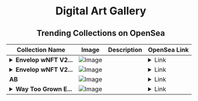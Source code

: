 <div align="center">

# Digital Art Gallery

## Trending Collections on OpenSea

| Collection Name                       | Image                                                                                     | Description                       | OpenSea Link                                                                                          |
|---------------------------------------|-------------------------------------------------------------------------------------------|-----------------------------------|--------------------------------------------------------------------------------------------------------|
| **<details><summary>Envelop wNFT V2...</summary>Envelop wNFT V2 Index</details>** | ![Image](https://raw.seadn.io/files/7f2687508697fa42efbe242bd934c909.svg?w=200&auto=format) |  | <details><summary>Link</summary>[Envelop wNFT V2 Index](https://opensea.io/collection/envelop-wnft-v2-index-65)</details> |
| **<details><summary>Envelop wNFT V2...</summary>Envelop wNFT V2 Index</details>** | ![Image](https://raw.seadn.io/files/0305462d64c4f5d06381ac098257b055.svg?w=200&auto=format) |  | <details><summary>Link</summary>[Envelop wNFT V2 Index](https://opensea.io/collection/envelop-wnft-v2-index-64)</details> |
| **AB** | ![Image](https://i.seadn.io/s/raw/files/2e51f0ced806697ab50f64bcf41b01fe.jpg?w=500&auto=format?w=200&auto=format) |  | <details><summary>Link</summary>[AB](https://opensea.io/collection/ab-4726)</details> |
| **<details><summary>Way Too Grown E...</summary>Way Too Grown Edition</details>** | ![Image](https://i.seadn.io/s/raw/files/9c9ddd6fd489372c1dd64776ef140351.webp?w=500&auto=format?w=200&auto=format) |  | <details><summary>Link</summary>[Way Too Grown Edition](https://opensea.io/collection/way-too-grown-edition)</details> |

</div>
